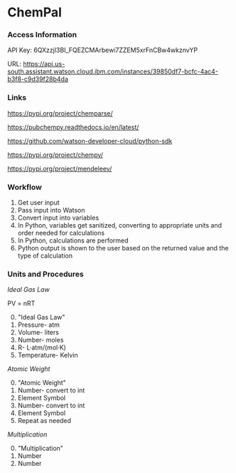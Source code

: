 # ChemPal


### Access Information

API Key: 6QXzzjl3BI_FQEZCMArbewi7ZZEM5xrFnCBw4wkznvYP

URL: https://api.us-south.assistant.watson.cloud.ibm.com/instances/39850df7-bcfc-4ac4-b3f8-c9d39f28b4da



### Links

https://pypi.org/project/chemparse/

https://pubchempy.readthedocs.io/en/latest/

https://github.com/watson-developer-cloud/python-sdk

https://pypi.org/project/chempy/

https://pypi.org/project/mendeleev/


### Workflow
1. Get user input
2. Pass input into Watson
3. Convert input into variables
4. In Python, variables get sanitized, converting to appropriate units and order needed for calculations
5. In Python, calculations are performed
6. Python output is shown to the user based on the returned value and the type of calculation


### Units and Procedures

*Ideal Gas Law*

PV = nRT

0. "Ideal Gas Law"
1. Pressure- atm
2. Volume- liters
3. Number- moles
4. R- L·atm/(mol·K)
5. Temperature- Kelvin

*Atomic Weight*

0. "Atomic Weight"
1. Number- convert to int
2. Element Symbol
3. Number- convert to int
4. Element Symbol
5. Repeat as needed

*Multiplication*

0. "Multiplication"
1. Number
2. Number
